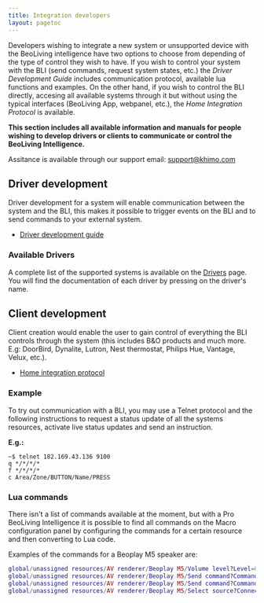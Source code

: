 ```yaml
---
title: Integration developers
layout: pagetoc
---
```


Developers wishing to integrate a new system or unsupported device with the BeoLiving intelligence have two options to choose from depending of the type of control they wish to have.
If you wish to control your system with the BLI (send commands, request system states, etc.) the _Driver Development Guide_ includes communication protocol, available lua functions and examples.
On the other hand, if you wish to control the BLI directly, accesing all available systems through it but without using the typical interfaces (BeoLiving App, webpanel, etc.), the _Home Integration Protocol_ is available. 

**This section includes all available information and manuals for people wishing to develop drivers or clients to communicate or control the BeoLiving Intelligence.**

Assitance is available through our support email: support@khimo.com

## Driver development

Driver development for a system will enable communication between the system and the BLI, this makes it possible to trigger events on the BLI and to send commands to your external system.

+ [Driver development guide](/bli-guides/developers-guides/driverDevelopmentGuide)

### Available Drivers

A complete list of the supported systems is available on the [Drivers](/help_drivers) page. You will find the documentation of each driver by pressing on the driver's name.

## Client development

Client creation would enable the user to gain control of everything the BLI controls through the system (this includes B&O products and much more. E.g: DoorBird, Dynalite, Lutron, Nest thermostat, Philips Hue, Vantage, Velux, etc.).

+ [Home integration protocol](/bli-guides/developers-guides/BLI_Home_Integration_Protocol)

### Example

To try out communication with a BLI, you may use a Telnet protocol and the following instructions to request a status update of all the systems resources, activate live status updates and send an instruction.

**E.g.:**

```
~$ telnet 182.169.43.136 9100
q */*/*/*
f */*/*/*
c Area/Zone/BUTTON/Name/PRESS
```


### Lua commands
There isn't a list of commands available at the moment, but with a Pro BeoLiving Intelligence it is possible to find all commands on the Macro configuration panel by configuring the commands for a certain resource and then converting to Lua code.

Examples of the commands for a Beoplay M5 speaker are:

```lua
global/unassigned resources/AV renderer/Beoplay M5/Volume level?Level=0
global/unassigned resources/AV renderer/Beoplay M5/Send command?Command=PLAY&Continue type=short_press
global/unassigned resources/AV renderer/Beoplay M5/Send command?Command=PAUSE&Continue type=short_press
global/unassigned resources/AV renderer/Beoplay M5/Select source?Connector=&Origin=local&Source Type=DEEZER
```
